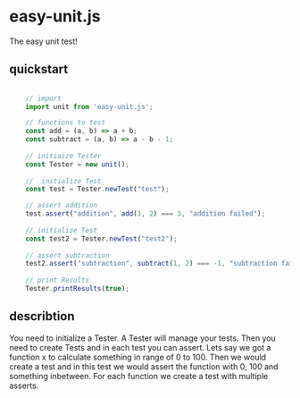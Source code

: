 # easy-unit.js
The easy unit test!

## quickstart
```javascript
    
    // import
    import unit from 'easy-unit.js';

    // functions to test
    const add = (a, b) => a + b;
    const subtract = (a, b) => a - b - 1;
    
    // initiaize Tester
    const Tester = new unit();
    
    //  initialize Test
    const test = Tester.newTest("test");

    // assert addition    
    test.assert("addition", add(1, 2) === 3, "addition failed");
    
    // initialize Test
    const test2 = Tester.newTest("test2");
    
    // assert subtraction
    test2.assert("subtraction", subtract(1, 2) === -1, "subtraction failed");
    
    // print Results
    Tester.printResults(true);

```

## describtion

You need to initialize a Tester. A Tester will manage your tests. Then you need to create Tests and in each test you can assert. Lets say we got a function x to calculate something in range of 0 to 100. Then we would create a test and in this test we would assert the function with 0, 100 and something inbetween. For each function we create a test with multiple asserts.